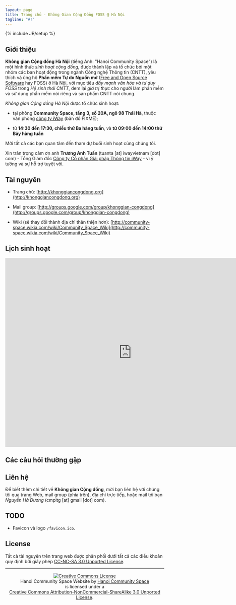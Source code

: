 ```yaml
---
layout: page
title: Trang chủ - Không Gian Cộng Đồng FOSS @ Hà Nội
tagline: "#!"
---
```

{% include JB/setup %}

<!-- ## Buổi sinh hoạt tiếp theo sẽ được tổ chức vào 14:00 ÷ 17:00, thứ Sáu, ngày 10 tháng 08 năm 2012. -->

## Giới thiệu

**Không gian Cộng đồng Hà Nội** (tiếng Anh: "Hanoi Community Space") là một
hình thức *sinh hoạt cộng đồng*, được thành lập và tổ chức bởi một nhóm các
bạn hoạt động trong ngành Công nghệ Thông tin (CNTT), yêu thích và ủng hộ
**Phần mềm Tự do Nguồn mở**
([Free and Open Source Software](https://en.wikipedia.org/wiki/Free_and_open_source_software)
hay FOSS) ở Hà Nội, với mục tiêu *đẩy mạnh văn hóa và tư duy FOSS* trong *Hệ
sinh thái CNTT*, đem lại *giá trị thực* cho người làm phần mềm và sử dụng phần
mềm nói riêng và sản phẩm CNTT nói chung.

*Không gian Cộng đồng Hà Nội* được tổ chức sinh hoạt:

* tại phòng **Community Space, tầng 3, số 20A, ngõ 98 Thái Hà**, thuộc văn phòng
  [công ty iWay](http://iwayvietnam.com/) (bản đồ FIXME);

* từ **14:30 đến 17:30, chiều thứ Ba hàng tuần**, và **từ 09:00 đến
  14:00 thứ Bảy hàng tuần**

Mời tất cả các bạn quan tâm đến tham dự buổi sinh hoạt cùng chúng tôi.

Xin trân trọng cảm ơn anh **Trương Anh Tuấn** (tuanta \[at\] iwayvietnam
\[dot\] com) - Tổng Giám đốc
[Công ty Cổ phần Giải pháp Thông tin iWay](http://iwayvietnam.com/) - vì ý
tưởng và sự hỗ trợ tuyệt vời.

## Tài nguyên

* Trang chủ: [http://khonggiancongdong.org](http://khonggiancongdong.org)

* Mail group:
  [http://groups.google.com/group/khonggian-congdong](http://groups.google.com/group/khonggian-congdong)

* Wiki (sẽ thay đổi thành địa chỉ thân thiện hơn):
  [http://community-space.wikia.com/wiki/Community_Space_Wiki](http://community-space.wikia.com/wiki/Community_Space_Wiki)
<!--  [http://wiki.khonggiancongdong.org](http://wiki.khonggiancongdong.org) -->

## Lịch sinh hoạt

<iframe src="http://bit.ly/JkyN0K"
    style=" border-width:0"
    width="800"
    height="600"
    frameborder="0"
    scrolling="no">
</iframe>

## Các câu hỏi thường gặp

## Liên hệ

Để biết thêm chi tiết về **Không gian Cộng đồng**, mời bạn liên hệ với chúng
tôi qua trang Web, mail group (phía trên), địa chỉ trực tiếp, hoặc mail tới
bạn *Nguyễn Hà Dương* (cmpitg \[at\] gmail \[dot\] com).

## TODO

* Favicon và logo `/favicon.ico`.

<!-- ## Lưu trữ một số buổi sinh hoạt trước -->

<!-- * [Ngày 01 tháng 06 năm 2012](/Activities/2012/06/01/memo-01062012/) -->
<!-- * [Ngày 18 tháng 05 năm 2012](/Activities/2012/05/21/memo-18052012/) -->
<!-- * [Ngày 15 tháng 05 năm 2012](/Activities/2012/05/21/memo-15052012/) -->
<!-- * [Ngày 11 tháng 05 năm 2012](/Activities/2012/05/14/memo-11052012/) -->
<!-- * [Ngày 08 tháng 05 năm 2012](/Activities/2012/05/09/memo-08052012/) -->
<!-- * [Ngày 04 tháng 05 năm 2012](/Activities/2012/05/06/memo-04-05-2012/) -->
<!-- * [Ngày 27 tháng 04 năm 2012](/Activities/2012/04/30/memo-27-04-2012/) -->
<!-- * [Ngày 24 tháng 04 năm 2012](/Activities/2012/04/25/memo-24042012/) -->
<!-- * [Ngày 20 tháng 04 năm 2012](/Activities/2012/04/23/2012-04-20_minutes/) -->
<!-- * [Ngày 17 tháng 04 năm 2012](/Activities/2012/04/23/2012-04-17_minutes/) -->
<!-- * [Ngày 13 tháng 04 năm 2012](/Activities/2012/04/15/2012-04-13_minutes/) -->
<!-- * [Ngày 10 tháng 04 năm 2012](/Activities/2012/04/12/2012-04-10_minutes/) -->

## License

Tất cả tài nguyên trên trang web được phân phối dưới tất cả các điều khoản quy
định bởi giấy phép
[CC-NC-SA 3.0 Unported License](http://creativecommons.org/licenses/by-nc-sa/3.0/legalcode).

---

<center><a rel="license" href="http://creativecommons.org/licenses/by-nc-sa/3.0/">
<img alt="Creative Commons License"
     style="border-width:0"
     src="http://i.creativecommons.org/l/by-nc-sa/3.0/88x31.png" /></a></center>

<center>
<div>
    <span xmlns:dct="http://purl.org/dc/terms/" property="dct:title">Hanoi
Community Space Website</span> by
<a xmlns:cc="http://creativecommons.org/ns#"
    href="http://community-space.github.com/"
    property="cc:attributionName"
    rel="cc:attributionURL">Hanoi Community Space</a>
</div>
<div>
is licensed under a
</div>
<div>
<a rel="license" href="http://creativecommons.org/licenses/by-nc-sa/3.0/">
Creative Commons Attribution-NonCommercial-ShareAlike 3.0 Unported License</a>.
</div>
</center>

